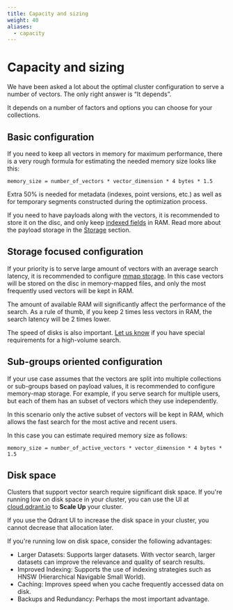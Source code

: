 ```yaml
---
title: Capacity and sizing
weight: 40
aliases:
  - capacity
---
```


# Capacity and sizing

We have been asked a lot about the optimal cluster configuration to serve a number of vectors.
The only right answer is “It depends”.

It depends on a number of factors and options you can choose for your collections.

## Basic configuration

If you need to keep all vectors in memory for maximum performance, there is a very rough formula for estimating the needed memory size looks like this:

```text
memory_size = number_of_vectors * vector_dimension * 4 bytes * 1.5
```

Extra 50% is needed for metadata (indexes, point versions, etc.) as well as for temporary segments constructed during the optimization process.

If you need to have payloads along with the vectors, it is recommended to store it on the disc, and only keep [indexed fields](../../concepts/indexing/#payload-index) in RAM.
Read more about the payload storage in the [Storage](../../concepts/storage/#payload-storage) section.


## Storage focused configuration

If your priority is to serve large amount of vectors with an average search latency, it is recommended to configure [mmap storage](../../concepts/storage/#configuring-memmap-storage).
In this case vectors will be stored on the disc in memory-mapped files, and only the most frequently used vectors will be kept in RAM.

The amount of available RAM will significantly affect the performance of the search.
As a rule of thumb, if you keep 2 times less vectors in RAM, the search latency will be 2 times lower.

The speed of disks is also important. [Let us know](mailto:cloud@qdrant.io) if you have special requirements for a high-volume search.

## Sub-groups oriented configuration


If your use case assumes that the vectors are split into multiple collections or sub-groups based on payload values,
it is recommended to configure memory-map storage.
For example, if you serve search for multiple users, but each of them has an subset of vectors which they use independently.

In this scenario only the active subset of vectors will be kept in RAM, which allows
the fast search for the most active and recent users.

In this case you can estimate required memory size as follows:

```text
memory_size = number_of_active_vectors * vector_dimension * 4 bytes * 1.5
```

## Disk space

Clusters that support vector search require significant disk space. If you're
running low on disk space in your cluster, you can use the UI at
[cloud.qdrant.io](https://cloud.qdrant.io/) to  **Scale Up** your cluster. 

<aside role="status">If you use the Qdrant UI to increase the disk space in your cluster, you
cannot decrease that allocation later.</aside>

If you're running low on disk space, consider the following advantages:

- Larger Datasets: Supports larger datasets. With vector search,
larger datasets can improve the relevance and quality of search results.
- Improved Indexing: Supports the use of indexing strategies such as 
HNSW (Hierarchical Navigable Small World).
- Caching: Improves speed when you cache frequently accessed data on disk.
- Backups and Redundancy: Perhaps the most important advantage.

